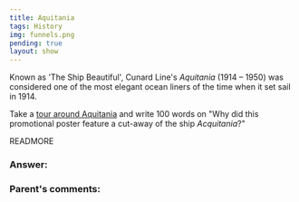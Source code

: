 ```yaml
---
title: Aquitania
tags: History
img: funnels.png
pending: true
layout: show
---
```


Known as 'The Ship Beautiful', Cunard Line's <em>Aquitania</em> (1914 – 1950) was considered one of the most elegant ocean liners of the time when it set sail in 1914.

Take a <a href="https://www.vam.ac.uk/articles/inside-an-ocean-liner-aquitania">tour around Aquitania</a> and write 100 words on "Why did this promotional poster feature a cut-away of the ship <em>Acquitania</em>?"

READMORE

### Answer:

### Parent's comments:
